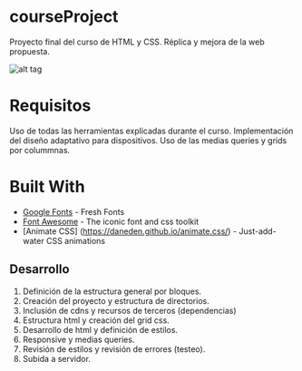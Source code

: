 # courseProject
Proyecto final del curso de HTML y CSS. Réplica y mejora de la web propuesta. 

![alt tag](http://almaclase.esy.es/cloud/course.png "Course Project")

# Requisitos
Uso de todas las herramientas explicadas durante el curso. Implementación del diseño adaptativo para dispositivos. 
Uso de las medias queries y grids por colummnas.

# Built With
* [Google Fonts](https://fonts.google.com/) - Fresh Fonts
* [Font Awesome](http://fontawesome.io/) - The iconic font and css toolkit
* [Animate CSS] (https://daneden.github.io/animate.css/) - Just-add-water CSS animations

## Desarrollo
1. Definición de la estructura general por bloques.
2. Creación del proyecto y estructura de directorios. 
3. Inclusión de cdns y recursos de terceros (dependencias)
4. Estructura html y creación del grid css.
4. Desarrollo de html y definición de estilos.
5. Responsive y medias queries.
6. Revisión de estilos y revisión de errores (testeo).
7. Subida a servidor.

